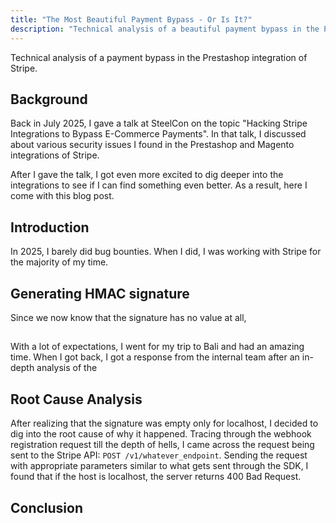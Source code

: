 ```yaml
---
title: "The Most Beautiful Payment Bypass - Or Is It?"
description: "Technical analysis of a beautiful payment bypass in the Prestashop integration of Stripe."
---
```


Technical analysis of a payment bypass in the Prestashop integration of Stripe.

## Background

Back in July 2025, I gave a talk at SteelCon on the topic "Hacking Stripe Integrations to Bypass E-Commerce Payments". In that talk, I discussed about various security issues I found in the Prestashop and Magento integrations of Stripe.

After I gave the talk, I got even more excited to dig deeper into the integrations to see if I can find something even better. As a result, here I come with this blog post.


## Introduction

In 2025, I barely did bug bounties. When I did, I was working with Stripe for the majority of my time. 

## Generating HMAC signature

Since we now know that the signature has no value at all, 

## 

With a lot of expectations, I went for my trip to Bali and had an amazing time. When I got back, I got a response from the internal team after an in-depth analysis of the

## Root Cause Analysis

After realizing that the signature was empty only for localhost, I decided to dig into the root cause of why it happened. Tracing through the webhook registration request till the depth of hells, I came across the request being sent to the Stripe API: `POST /v1/whatever_endpoint`. Sending the request with appropriate parameters similar to what gets sent through the SDK, I found that if the host is localhost, the server returns 400 Bad Request.

## Conclusion

